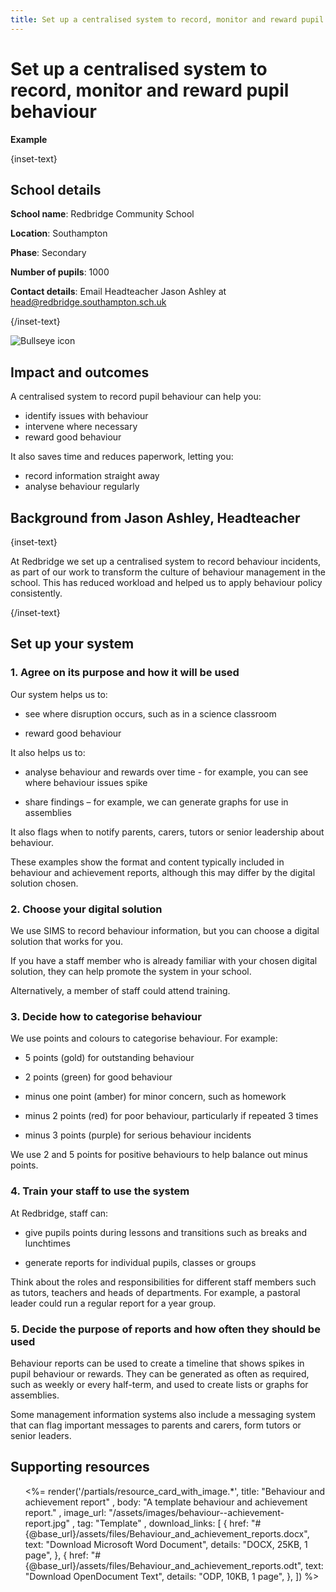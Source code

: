 ```yaml
---
title: Set up a centralised system to record, monitor and reward pupil behaviour
---
```


# Set up a centralised system to record, monitor and reward pupil behaviour

<strong class="govuk-tag">Example</strong>

{inset-text}

## School details

**School name**: Redbridge Community School

**Location**: Southampton

**Phase**: Secondary

**Number of pupils**: 1000

**Contact details**: Email Headteacher Jason Ashley at <head@redbridge.southampton.sch.uk>

{/inset-text}

<div class="info-box">
  <div class="info-box__corner">
    <img src="/assets/images/bullseye.svg" alt="Bullseye icon">
  </div>
  <h2 class="govuk-heading-m">
    Impact and outcomes
  </h2>
  <p>
    A centralised system to record pupil behaviour can help you:
  </p>
  <ul>
    <li>
      identify issues with behaviour
    </li>
    <li>
      intervene where necessary
    </li>
    <li>
      reward good behaviour
    </li>
  </ul>
  <p>
    It also saves time and reduces paperwork, letting you:
  </p>
  <ul>
    <li>
      record information straight away
    </li>
    <li>
      analyse behaviour regularly
    </li>
  </ul>
</div>

## Background from Jason Ashley, Headteacher

{inset-text}

At Redbridge we set up a centralised system to record behaviour incidents, as
part of our work to transform the culture of behaviour management in the school.
This has reduced workload and helped us to apply behaviour policy consistently.

{/inset-text}

## Set up your system

### 1. Agree on its purpose and how it will be used

Our system helps us to:

- see where disruption occurs, such as in a science classroom

- reward good behaviour

It also helps us to:

- analyse behaviour and rewards over time - for example, you can see where
  behaviour issues spike

- share findings – for example, we can generate graphs for use in assemblies

It also flags when to notify parents, carers, tutors or senior leadership about
behaviour.

These examples show the format and content typically included in behaviour and
achievement reports, although this may differ by the digital solution chosen.

### 2. Choose your digital solution

We use SIMS to record behaviour information, but you can choose a digital
solution that works for you.

If you have a staff member who is already familiar with your chosen digital
solution, they can help promote the system in your school.

Alternatively, a member of staff could attend training.

### 3. Decide how to categorise behaviour

We use points and colours to categorise behaviour. For example:

- 5 points (gold) for outstanding behaviour

- 2 points (green) for good behaviour

- minus one point (amber) for minor concern, such as homework

- minus 2 points (red) for poor behaviour, particularly if repeated 3 times

- minus 3 points (purple) for serious behaviour incidents

We use 2 and 5 points for positive behaviours to help balance out minus points.

### 4. Train your staff to use the system

At Redbridge, staff can:

- give pupils points during lessons and transitions such as breaks and
  lunchtimes

- generate reports for individual pupils, classes or groups

Think about the roles and responsibilities for different staff members such as
tutors, teachers and heads of departments. For example, a pastoral leader could
run a regular report for a year group.

### 5. Decide the purpose of reports and how often they should be used

Behaviour reports can be used to create a timeline that shows spikes in pupil
behaviour or rewards. They can be generated as often as required, such as weekly
or every half-term, and used to create lists or graphs for assemblies.

Some management information systems also include a messaging system that can
flag important messages to parents and carers, form tutors or senior leaders.

<h2 class="govuk-heading-m govuk-!-margin-top-7 govuk-!-margin-bottom-7">
  Supporting resources
</h2>

<ul class="resource-card-group">
  <%= render('/partials/resource_card_with_image.*', title: "Behaviour and achievement report" ,
    body: "A template behaviour and achievement report." ,
    image_url: "/assets/images/behaviour--achievement-report.jpg" ,
    tag: "Template" , download_links: [
      {
        href: "#{@base_url}/assets/files/Behaviour_and_achievement_reports.docx",
        text: "Download Microsoft Word Document",
        details: "DOCX, 25KB, 1 page",
      },
      {
        href: "#{@base_url}/assets/files/Behaviour_and_achievement_reports.odt",
        text: "Download OpenDocument Text",
        details: "ODP, 10KB, 1 page",
      },
    ]) %>

</ul>

